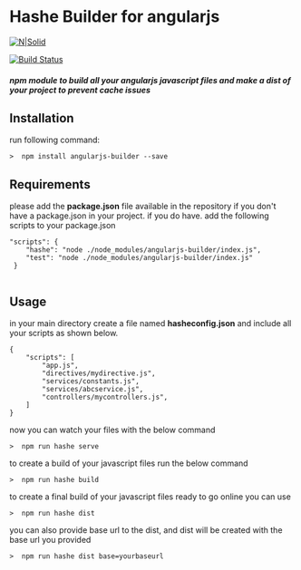 # Hashe Builder for angularjs

[![N|Solid](https://shahidullahkhan.com/images/powered.png)](https://shahidullahkhan.com)

[![Build Status](https://shahidullahkhan.com/images/passing.svg)](https://shahidullahkhan.com)

##### npm module to build all your angularjs javascript files and make a dist of your project to prevent cache issues

## Installation
run following command:

```>  npm install angularjs-builder --save```

## Requirements
please add the **package.json** file available in the repository if you don't have a package.json in your project.
if you do have. add the following scripts to your package.json

```
"scripts": {
    "hashe": "node ./node_modules/angularjs-builder/index.js",
    "test": "node ./node_modules/angularjs-builder/index.js"
 }
 
```

## Usage
in your main directory create a file named **hasheconfig.json** and include all your scripts as shown below.


```
{
    "scripts": [
        "app.js",
        "directives/mydirective.js",
        "services/constants.js",
        "services/abcservice.js",
        "controllers/mycontrollers.js",
    ]
}

```

now you can watch your files with the below command
```
>  npm run hashe serve
```

to create a build of your javascript files run the below command
```
>  npm run hashe build
```

to create a final build of your javascript files ready to go online you can use
```
>  npm run hashe dist
```

you can also provide base url to the dist, and dist will be created with the base url you provided
```
>  npm run hashe dist base=yourbaseurl
```
